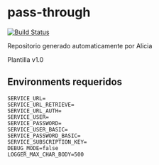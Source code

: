 # pass-through

[![Build Status](https://dev.azure.com/ciaalicorp/cia-funciones/_apis/build/status/cia-reqresp-alicorp-customerproducts-ci?branchName=main)](https://dev.azure.com/ciaalicorp/cia-funciones/_build/latest/cia-reqresp-alicorp-customerproducts-ci?branchName=main)

Repositorio generado automaticamente por Alicia

Plantilla v1.0

## Environments requeridos

```dotenv
SERVICE_URL=
SERVICE_URL_RETRIEVE=
SERVICE_URL_AUTH=
SERVICE_USER=
SERVICE_PASSWORD=
SERVICE_USER_BASIC=
SERVICE_PASSWORD_BASIC=
SERVICE_SUBSCRIPTION_KEY=
DEBUG_MODE=false
LOGGER_MAX_CHAR_BODY=500
```


